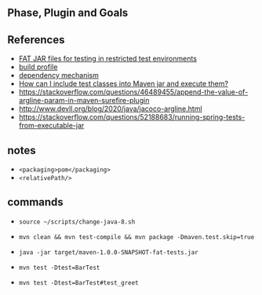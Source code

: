 ## Phase, Plugin and Goals

## References
- [FAT JAR files for testing in restricted test environments](https://daniel-delimata.medium.com/fat-jar-files-for-testing-in-restricted-test-environments-a6b1756a3f6e)
- [build profile](https://maven.apache.org/guides/introduction/introduction-to-profiles.html)
- [dependency mechanism](https://maven.apache.org/guides/introduction/introduction-to-dependency-mechanism.html)
- [How can I include test classes into Maven jar and execute them?](https://stackoverflow.com/questions/36047637/how-can-i-include-test-classes-into-maven-jar-and-execute-them)
- https://stackoverflow.com/questions/46489455/append-the-value-of-argline-param-in-maven-surefire-plugin
- http://www.devll.org/blog/2020/java/jacoco-argline.html
- https://stackoverflow.com/questions/52188683/running-spring-tests-from-executable-jar

## notes
- `<packaging>pom</packaging>`
- `<relativePath/>`

## commands
- `source ~/scripts/change-java-8.sh`
- `mvn clean && mvn test-compile && mvn package -Dmaven.test.skip=true`
- `java -jar target/maven-1.0.0-SNAPSHOT-fat-tests.jar`

- `mvn test -Dtest=BarTest`
- `mvn test -Dtest=BarTest#test_greet`